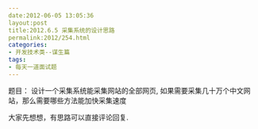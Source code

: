 ```yaml
---
date:2012-06-05 13:05:36
layout:post
title:2012.6.5 采集系统的设计思路
permalink:2012/254.html
categories:
- 开发技术类--谋生篇
tags:
- 每天一道面试题
---
```



<p>
	题目： 设计一个采集系统能采集网站的全部网页, 如果需要采集几十万个中文网站，那么需要哪些方法能加快采集速度
</p>
<p>
	大家先想想，有思路可以直接评论回复.
</p>
<p>
	<br />
</p>